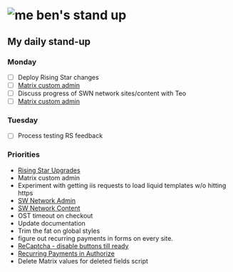 # ![me](https://avatars2.githubusercontent.com/u/5232044?s=50&v=4) ben's stand up

## My daily stand-up

### Monday

- [ ] Deploy Rising Star changes
- [ ] [Matrix custom admin](https://app.clickup.com/t/tb66w7)
- [ ] Discuss progress of SWN network sites/content with Teo 
- [ ] [Matrix custom admin](https://app.clickup.com/t/tb66w7)

### Tuesday

- [ ] Process testing RS feedback

### Priorities 
    
- [Rising Star Upgrades](https://app.clickup.com/8537154/v/l/f/27554943?pr=12707202)
- Matrix custom admin
- Experiment with getting iis requests to load liquid templates w/o hitting https
- [SW Network Admin](https://app.clickup.com/8537154/v/l/li/54890360?pr=12760709)
- [SW Network Content](https://app.clickup.com/8537154/v/l/li/54892353?pr=12760709)
- OST timeout on checkout
- Update documentation
- Trim the fat on global styles
- figure out recurring payments in forms on every site.
- [ReCaptcha - disable buttons till ready](https://projects.madebyspeak.com/#/tasks/17598281)
- [Recurring Payments in Authorize](https://projects.madebyspeak.com/#/tasks/16411534)
- Delete Matrix values for deleted fields script
